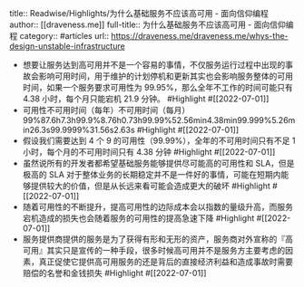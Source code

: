 title:: Readwise/Highlights/为什么基础服务不应该高可用 - 面向信仰编程
author:: [[draveness.me]]
full-title:: 为什么基础服务不应该高可用 - 面向信仰编程
category:: #articles
url:: https://draveness.me/draveness.me/whys-the-design-unstable-infrastructure

- 想要让服务达到高可用并不是一个容易的事情，不仅服务运行过程中出现的事故会影响可用时间，用于维护的计划停机和更新其实也会影响服务整体的可用时间，如果一个服务要求可用性为 99.95%，那么全年不工作的时间可能只有 4.38 小时，每个月只能宕机 21.9 分钟。 #Highlight #[[2022-07-01]]
- 可用性不可用时间（每年）不可用时间（每月）99%87.6h7.3h99.9%8.76h0.73h99.99%52.56min4.38min99.999%5.26min26.3s99.9999%31.56s2.63s #Highlight #[[2022-07-01]]
- 假设我们需要达到 4 个 9 的可用性（99.99%），全年的不可用时间只有不足 1 小时，每个月的不可用时间只有 4.38 分钟 #Highlight #[[2022-07-01]]
- 虽然说所有的开发者都希望基础服务能够提供尽可能高的可用性和 SLA，但是极高的 SLA 对于整体业务的长期稳定并不是一件好的事情，可能在短期内能够提供较大的价值，但是从长远来看可能会造成更大的破坏 #Highlight #[[2022-07-01]]
- 随着可用性的不断提升，提高可用性的边际成本会以指数的量级升高，而服务宕机造成的损失也会随着服务的可用性的提高急速下降 #Highlight #[[2022-07-01]]
- 服务提供商提供的服务是为了获得有形和无形的资产，服务商对外宣称的『高可用』其实只是宣传的一种手段，很多时候高可用并不是服务方主要考虑的因素，真正促使它提供高可用服务的还是背后的直接经济利益和造成事故时需要赔偿的名誉和金钱损失 #Highlight #[[2022-07-01]]